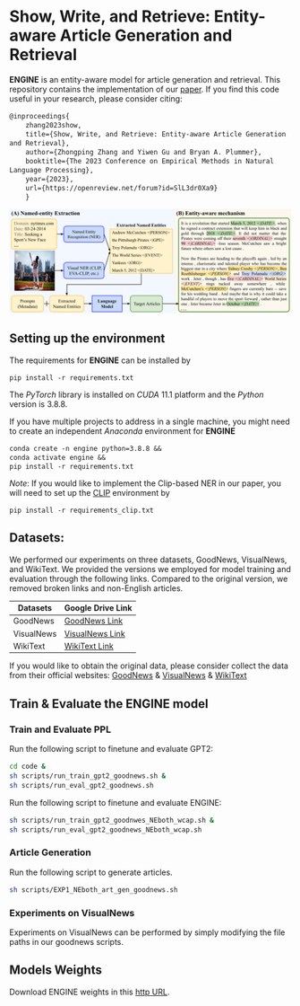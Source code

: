 # Show, Write, and Retrieve: Entity-aware Article Generation and Retrieval



**ENGINE** is an entity-aware model for article generation and retrieval. This repository contains the implementation of our [paper](https://arxiv.org/pdf/2112.05917.pdf).
If you find this code useful in your research, please consider citing:

    @inproceedings{
        zhang2023show,
        title={Show, Write, and Retrieve: Entity-aware Article Generation and Retrieval},
        author={Zhongping Zhang and Yiwen Gu and Bryan A. Plummer},
        booktitle={The 2023 Conference on Empirical Methods in Natural Language Processing},
        year={2023},
        url={https://openreview.net/forum?id=SlL3dr0Xa9}
        }

<img src="figure_example.png" alt="alt text" style="zoom:80%;" />

## Setting up the environment

The requirements for **ENGINE** can be installed by

```pip
pip install -r requirements.txt
```

The *PyTorch* library is installed on *CUDA* 11.1 platform and the *Python* version is 3.8.8.

If you have multiple projects to address in a single machine, you might need to create an independent *Anaconda* environment for **ENGINE** 

```pip
conda create -n engine python=3.8.8 &&
conda activate engine && 
pip install -r requirements.txt
```



*Note*: If you would like to implement the Clip-based NER in our paper, you will need to set up the [CLIP](https://github.com/openai/CLIP) environment by 

```pip
pip install -r requirements_clip.txt
```



## Datasets:
We performed our experiments on three datasets, GoodNews, VisualNews, and WikiText. We provided the versions we employed for model training and evaluation through the following links. Compared to the original version, we removed broken links and non-English articles.

| Datasets           | Google Drive Link                                                                                     |
|--------------------|-------------------------------------------------------------------------------------------------------|
| GoodNews           | [GoodNews Link](https://drive.google.com/drive/folders/1sh4m6psBkvDXZkqtPpPOPv2L4ANXO-dY?usp=sharing) |
| VisualNews         | [VisualNews Link](https://drive.google.com/drive/folders/1GTSphR4Xw1kmy8Do9S-oytQBvx-xv-En?usp=sharing)|
| WikiText           | [WikiText Link](https://drive.google.com/drive/folders/1l6eJRo0vh9ReVGedowXPCeIIG-KbAxXv?usp=sharing) |


If you would like to obtain the original data, please consider collect the data from their official websites:
[GoodNews](https://github.com/furkanbiten/GoodNews) & [VisualNews](https://github.com/FuxiaoLiu/VisualNews-Repository) & [WikiText](https://arxiv.org/abs/1609.07843)

## Train & Evaluate the ENGINE model
### Train and Evaluate PPL
Run the following script to finetune and evaluate GPT2:
```sh
cd code &
sh scripts/run_train_gpt2_goodnews.sh & 
sh scripts/run_eval_gpt2_goodnews.sh
```
Run the following script to finetune and evaluate ENGINE:
```sh
sh scripts/run_train_gpt2_goodnwes_NEboth_wcap.sh & 
sh scripts/run_eval_gpt2_goodnews_NEboth_wcap.sh
```

### Article Generation
Run the following script to generate articles.
```sh
sh scripts/EXP1_NEboth_art_gen_goodnews.sh
```

### Experiments on VisualNews
Experiments on VisualNews can be performed by simply modifying the file paths in our goodnews scripts.


## Models Weights
Download ENGINE weights in this [http URL](https://drive.google.com/drive/folders/1I_igVP0oxdo0gQlFEHAzznG2Ion3EIaa?usp=sharing).



